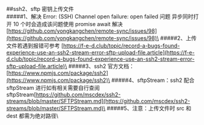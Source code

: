 ##ssh2、sftp 密钥上传文件  
#####1、解决 Error: (SSH) Channel open failure: open failed 问题
异步同时打开 10 个时会造成该问题使用 promise await 解决
[https://github.com/yongkangchen/remote-sync/issues/98](https://github.com/yongkangchen/remote-sync/issues/98)\
#####2、上传文件若遇到报错可参考
[https://f-e-d.club/topic/record-a-bugs-found-experience-use-an-ssh2-stream-error-sftp-upload-file.article](https://f-e-d.club/topic/record-a-bugs-found-experience-use-an-ssh2-stream-error-sftp-upload-file.article)\
#####3、ssh2 官方文档：[https://www.npmjs.com/package/ssh2](https://www.npmjs.com/package/ssh2)\
#####4、sftpStream：ssh2 配合 sftpStream 进行如有相关需要自行查阅 sftpStream[https://github.com/mscdex/ssh2-streams/blob/master/SFTPStream.md](https://github.com/mscdex/ssh2-streams/blob/master/SFTPStream.md)\
#####5、注意：上传文件时 src 和 dest 都需为绝对路径\
